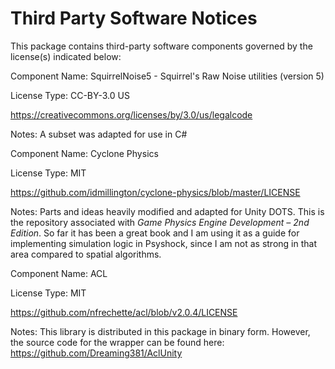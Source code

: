 # Third Party Software Notices

This package contains third-party software components governed by the license(s)
indicated below:

Component Name: SquirrelNoise5 - Squirrel's Raw Noise utilities (version 5)

License Type: CC-BY-3.0 US

<https://creativecommons.org/licenses/by/3.0/us/legalcode>

Notes: A subset was adapted for use in C\#

Component Name: Cyclone Physics

License Type: MIT

<https://github.com/idmillington/cyclone-physics/blob/master/LICENSE>

Notes: Parts and ideas heavily modified and adapted for Unity DOTS. This is the
repository associated with *Game Physics Engine Development – 2nd Edition*. So
far it has been a great book and I am using it as a guide for implementing
simulation logic in Psyshock, since I am not as strong in that area compared to
spatial algorithms.

Component Name: ACL

License Type: MIT

<https://github.com/nfrechette/acl/blob/v2.0.4/LICENSE>

Notes: This library is distributed in this package in binary form. However, the
source code for the wrapper can be found here:
<https://github.com/Dreaming381/AclUnity>
